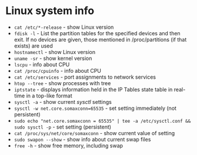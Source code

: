 # Linux system info

- `cat /etc/*-release` - show Linux version
- `fdisk -l` - List  the  partition  tables for the specified devices and then exit.  If no devices are given, those mentioned in /proc/partitions (if that exists) are used
- `hostnamectl` - show Linux version
- `uname -sr` - show kernel version
- `lscpu` - info about CPU
- `cat /proc/cpuinfo` - info about CPU
- `cat /etc/services` - port assignments to network services
- `htop --tree` - show processes with tree
- `iptstate` - displays information held in the IP Tables state table in real-time in a top-like format
- `sysctl -a` - show current *sysctl* settings
- `sysctl -w net.core.somaxconn=65535` - set setting immediately (not persistent)
- `sudo echo "net.core.somaxconn = 65535" | tee -a /etc/sysctl.conf && sudo sysctl -p` - set setting (persistent)
- `cat /proc/sys/net/core/somaxconn` - show current value of setting
- `sudo swapon --show` - show info about current swap files
- `free -h` - show free memory, including swap
